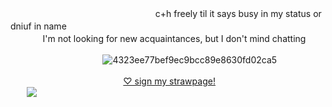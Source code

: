 ㅤㅤㅤㅤㅤㅤㅤㅤㅤㅤㅤㅤㅤㅤㅤㅤㅤㅤc+h freely til it says busy in my status or dniuf in name
ㅤㅤㅤㅤㅤㅤㅤㅤㅤㅤㅤㅤㅤㅤㅤㅤㅤㅤㅤㅤㅤㅤㅤㅤㅤㅤㅤㅤㅤㅤㅤㅤㅤㅤㅤI'm not looking for new acquaintances, but I don't mind chatting

  ㅤ  ㅤ    ㅤ  ㅤ  ㅤㅤ  ㅤ  ㅤ    ㅤ  ![4323ee77bef9ec9bcc89e8630fd02ca5](https://github.com/user-attachments/assets/2d889e2a-4fd6-423e-bebe-88229f389723)


ㅤㅤㅤㅤㅤㅤㅤㅤㅤㅤㅤㅤㅤㅤ[♡ sign my strawpage!](https://dollydollz.straw.page/)ㅤㅤㅤㅤㅤㅤㅤㅤㅤㅤㅤㅤㅤㅤㅤ![](https://komarev.com/ghpvc/?username=your-bunnidollz&color=fabec8&style=for-the-badge&label=^+w+^)




